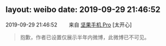 layout: weibo
date: 2019-09-29 21:46:52
---
2019-09-29 21:46:52  &nbsp;&nbsp;&nbsp;&nbsp;&nbsp;&nbsp; 来自 <a href="http://app.weibo.com/t/feed/Z4AgP" rel="nofollow">坚果手机 Pro</a>
[太开心]
>  抱歉，作者已设置仅展示半年内微博，此微博已不可见。 ​​​
